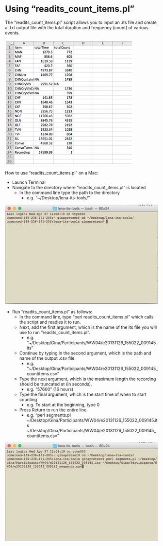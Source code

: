 # Using “readits_count_items.pl” #


The “readits\_count\_items.pl” script allows you to input an .its file and create a .txt output file with the total duration and frequency (count) of various events.

![alt text](https://github.com/gpretzer/DocumentationPics/blob/master/CountItems_Pic1.jpg "Title")

How to use “readits\_count\_items.pl” on a Mac:

* Launch Terminal
* Navigate to the directory where “readits\_count\_items.pl” is located
   * In the command line type the path to the directory
     * e.g. “~/Desktop/lena-its-tools/”

![alt text](https://github.com/gpretzer/DocumentationPics/blob/master/CountItems_Pic2.jpg "Title")

* Run “readits\_count\_items.pl” as follows:
   * In the command line, type “perl readits\_count\_items.pl” which calls the script and readies it to run.
   * Next, add the first argument, which is the name of the its file you will use to run “readits\_count\_items.pl”.
      * e.g. “~/Desktop/Gina/Participants/WW04/e20131126\_155022\_009145.its”
   * Continue by typing in the second argument, which is the path and name of the output .csv file.
      * e.g. “~/Desktop/Gina/Participants/WW04/e20131126\_155022\_009145\_countitems.csv”
   * Type the next argument, which is the maximum length the recording should be truncated at (in seconds).
      * e.g. “57600” (16 hours)
   * Type the final argument, which is the start time of when to start counting 
      * e.g. To start at the beginning, type 0
   * Press Return to run the entire line.
      * e.g. “perl segments.pl ~/Desktop/Gina/Participants/WW04/e20131126\_155022\_009145.its ~/Desktop/Gina/Participants/WW04/e20131126\_155022\_009145\_countitems.csv”

![alt text](https://github.com/gpretzer/DocumentationPics/blob/master/CountItems_Pic3.jpg "Title")

